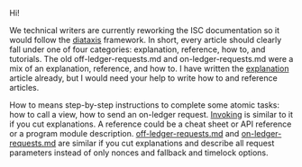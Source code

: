 Hi!

We technical writers are currently reworking the ISC documentation so it would follow the [diataxis](https://diataxis.fr/) framework. In short, every article should clearly fall under one of four categories: explanation, reference, how to, and tutorials. The old off-ledger-requests.md and on-ledger-requests.md were a mix of an explanation, reference, and how to. I have written the [explanation](../../../docs/guide/core_concepts/invocation.md) article already, but I would need your help to write how to and reference articles.

How to means step-by-step instructions to complete some atomic tasks: how to call a view, how to send an on-ledger request. [Invoking](invoking.md) is similar to it if you cut explanations. A reference could be a cheat sheet or API reference or a program module description. [off-ledger-requests.md](off-ledger-requests.md) and [on-ledger-requests.md](on-ledger-requests.md) are similar if you cut explanations and describe all request parameters instead of only nonces and fallback and timelock options.
